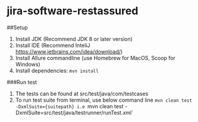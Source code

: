 # jira-software-restassured

##Setup
1. Install JDK (Recommend JDK 8 or later version)
2. Install IDE (Recommend InteliJ https://www.jetbrains.com/idea/download/)
3. Install Allure commandline (use Homebrew for MacOS, Scoop for Windows)
4. Install dependencies: `mvn install`

###Run test
1. The tests can be found at src/test/java/com/testcases
2. To run test suite from terminal, use below command line
   `mvn clean test -DxmlSuite={suitepath}
   i.e `mvn clean test -DxmlSuite=src/test/java/testrunner/runTest.xml`
